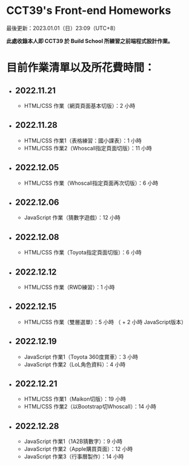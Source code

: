 # CCT39's Front-end Homeworks
  
<p>最後更新：2023.01.01（日）23:09（UTC+8）</p>  
<strong>此處收錄本人即 CCT39 於 Build School 所練習之前端程式設計作業。</strong>  
  
<h1>目前作業清單以及所花費時間：</h1>  
<ul>
  <li>
    <h2>2022.11.21</h2> 
    <ul>  
      <li>HTML/CSS 作業（網頁頁面基本切版）：2 小時</li>
    </ul>
  </li>  

  <li>
    <h2>2022.11.28</h2>  
    <ul>  
      <li>HTML/CSS 作業1（表格練習：國小課表）：1 小時</li>
      <li>HTML/CSS 作業2（Whoscall指定頁面切版）：11 小時</li>
    </ul>
  </li>  

  <li>
    <h2>2022.12.05</h2>  
    <ul>  
      <li>HTML/CSS 作業（Whoscall指定頁面再次切版）：6 小時</li>
    </ul>
  </li>  
  
  <li>
    <h2>2022.12.06</h2>  
    <ul>  
      <li>JavaScript 作業（猜數字遊戲）：12 小時</li>
    </ul>
  </li> 
  
  <li>
    <h2>2022.12.08</h2>  
    <ul>  
      <li>HTML/CSS 作業（Toyota指定頁面切版）：6 小時</li>
    </ul>
  </li> 
  
  <li>
    <h2>2022.12.12</h2>  
    <ul>  
      <li>HTML/CSS 作業（RWD練習）：1 小時</li>
    </ul>
  </li> 
  
  <li>
    <h2>2022.12.15</h2>  
    <ul>  
      <li>HTML/CSS 作業（雙層選單）：5 小時 （ + 2 小時 JavaScript版本）</li>
    </ul>
  </li> 
  
  <li>
    <h2>2022.12.19</h2>  
    <ul>  
      <li>JavaScript 作業1（Toyota 360度賞車）：3 小時</li>
      <li>JavaScript 作業2（LoL角色資料）：4 小時</li>
    </ul>
  </li> 
    
  <li>
    <h2>2022.12.21</h2>  
    <ul>  
      <li>HTML/CSS 作業1（Maikon切版）：19 小時</li>
      <li>HTML/CSS 作業2（以Bootstrap切Whoscall）：14 小時</li>
    </ul>
  </li> 
  
  <li>
    <h2>2022.12.28</h2>  
    <ul>  
      <li>JavaScript 作業1（1A2B猜數字）：9 小時</li>
      <li>JavaScript 作業2（Apple購買頁面）：12 小時</li>
      <li>JavaScript 作業3（行事曆製作）：14 小時</li>
    </ul>
  </li> 
  
</ul>
